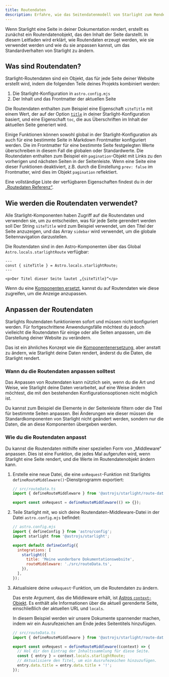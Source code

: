 ```yaml
---
title: Routendaten
description: Erfahre, wie das Seitendatenmodell von Starlight zum Rendern deiner Seiten verwendet wird und wie du es anpassen kannst.
---
```


Wenn Starlight eine Seite in deiner Dokumentation rendert, erstellt es zunächst ein Routendatenobjekt, das den Inhalt der Seite darstellt.
In diesem Leitfaden wird erklärt, wie Routendaten erzeugt werden, wie sie verwendet werden und wie du sie anpassen kannst, um das Standardverhalten von Starlight zu ändern.

## Was sind Routendaten?

Starlight-Routendaten sind ein Objekt, das für jede Seite deiner Website erstellt wird, indem die folgenden Teile deines Projekts kombiniert werden:

1. Die Starlight-Konfiguration in `astro.config.mjs`
2. Der Inhalt und das Frontmatter der aktuellen Seite

Die Routendaten enthalten zum Beispiel eine Eigenschaft `siteTitle` mit einem Wert, der auf der Option [`title`](/de/reference/configuration/#title-erforderlich) in deiner Starlight-Konfiguration basiert, und eine Eigenschaft `toc`, die aus Überschriften im Inhalt der aktuellen Seite generiert wird.

Einige Funktionen können sowohl global in der Starlight-Konfiguration als auch für eine bestimmte Seite in Markdown Frontmatter konfiguriert werden.
Die im Frontmatter für eine bestimmte Seite festgelegten Werte überschreiben in diesem Fall die globalen oder Standardwerte.
Die Routendaten enthalten zum Beispiel ein `pagination`-Objekt mit Links zu den vorherigen und nächsten Seiten in der Seitenleiste.
Wenn eine Seite eine dieser Funktionen deaktiviert, z.B. durch die Einstellung `prev: false` im Frontmatter, wird dies im Objekt `pagination` reflektiert.

Eine vollständige Liste der verfügbaren Eigenschaften findest du in der [„Routedaten Referenz“](/de/reference/route-data/).

## Wie werden die Routendaten verwendet?

Alle Starlight-Komponenten haben Zugriff auf die Routendaten und verwenden sie, um zu entscheiden, was für jede Seite gerendert werden soll
Der String `siteTitle` wird zum Beispiel verwendet, um den Titel der Seite anzuzeigen, und das Array `sidebar` wird verwendet, um die globale Seitennavigation darzustellen.

Die Routendaten sind in den Astro-Komponenten über das Global `Astro.locals.starlightRoute` verfügbar:

```astro title="beispiel.astro"
---
const { siteTitle } = Astro.locals.starlightRoute;
---

<p>Der Titel dieser Seite lautet „{siteTitle}“</p>
```

Wenn du eine [Komponenten ersetzt](/de/guides/overriding-components/), kannst du auf Routendaten wie diese zugreifen, um die Anzeige anzupassen.

## Anpassen der Routendaten

Starlights Routendaten funktionieren sofort und müssen nicht konfiguriert werden.
Für fortgeschrittene Anwendungsfälle möchtest du jedoch vielleicht die Routendaten für einige oder alle Seiten anpassen, um die Darstellung deiner Website zu verändern.

Das ist ein ähnliches Konzept wie die [Komponentenersetzung](/de/guides/overriding-components/), aber anstatt zu ändern, wie Starlight deine Daten rendert, änderst du die Daten, die Starlight rendert.

### Wann du die Routendaten anpassen solltest

Das Anpassen von Routendaten kann nützlich sein, wenn du die Art und Weise, wie Starlight deine Daten verarbeitet, auf eine Weise ändern möchtest, die mit den bestehenden Konfigurationsoptionen nicht möglich ist.

Du kannst zum Beispiel die Elemente in der Seitenleiste filtern oder die Titel für bestimmte Seiten anpassen.
Bei Änderungen wie dieser müssen die Standardkomponenten von Starlight nicht geändert werden, sondern nur die Daten, die an diese Komponenten übergeben werden.

### Wie du die Routendaten anpasst

Du kannst die Routendaten mithilfe einer speziellen Form von „Middleware“ anpassen.
Dies ist eine Funktion, die jedes Mal aufgerufen wird, wenn Starlight eine Seite rendert, und die Werte im Routendatenobjekt ändern kann.

1. Erstelle eine neue Datei, die eine `onRequest`-Funktion mit Starlights `defineRouteMiddleware()`-Dienstprogramm exportiert:

   ```ts
   // src/routeData.ts
   import { defineRouteMiddleware } from '@astrojs/starlight/route-data';

   export const onRequest = defineRouteMiddleware(() => {});
   ```

2. Teile Starlight mit, wo sich deine Routendaten-Middleware-Datei in der Datei `astro.config.mjs` befindet:

   ```js ins={9}
   // astro.config.mjs
   import { defineConfig } from 'astro/config';
   import starlight from '@astrojs/starlight';

   export default defineConfig({
     integrations: [
       starlight({
         title: 'Meine wunderbare Dokumentationswebsite',
         routeMiddleware: './src/routeData.ts',
       }),
     ],
   });
   ```

3. Aktualisiere deine `onRequest`-Funktion, um die Routendaten zu ändern.

   Das erste Argument, das die Middleware erhält, ist [Astros `context`-Objekt](https://docs.astro.build/de/reference/api-reference/).
   Es enthält alle Informationen über die aktuell gerenderte Seite, einschließlich der aktuellen URL und `locals`.

   In diesem Beispiel werden wir unsere Dokumente spannender machen, indem wir ein Ausrufezeichen am Ende jedes Seitentitels hinzufügen.

   ```ts
   // src/routeData.ts
   import { defineRouteMiddleware } from '@astrojs/starlight/route-data';

   export const onRequest = defineRouteMiddleware((context) => {
     // Hol dir den Eintrag der Inhaltssammlung für diese Seite.
     const { entry } = context.locals.starlightRoute;
     // Aktualisiere den Titel, um ein Ausrufezeichen hinzuzufügen.
     entry.data.title = entry.data.title + '!';
   });
   ```
